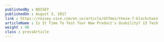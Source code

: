 ```yaml
---
publishedBy : NOISEY
publishedOn : August 3, 2017
link : https://noisey.vice.com/en_us/article/d37mez/these-7-blockchain-apps-could-help-musicians-get-paid
articleName : Is It Time To Test Your New Product's Usability? 13 Tech Experts Weigh In
weight : 96 
class : pressArticle
---
```


